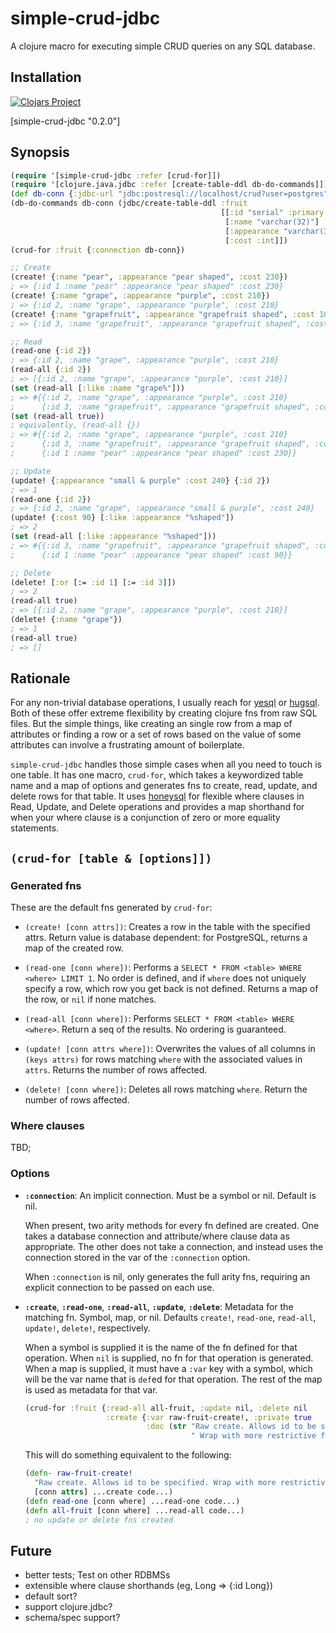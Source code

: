 # simple-crud-jdbc
A clojure macro for executing simple CRUD queries on any SQL database.

## Installation

[![Clojars Project](https://img.shields.io/clojars/v/simple-crud-jdbc.svg)](https://clojars.org/simple-crud-jdbc)

[simple-crud-jdbc "0.2.0"]

## Synopsis

```clojure
(require '[simple-crud-jdbc :refer [crud-for]])
(require '[clojure.java.jdbc :refer [create-table-ddl db-do-commands]])
(def db-conn {:jdbc-url "jdbc:postresql://localhost/crud?user=postgres"})
(db-do-commands db-conn (jdbc/create-table-ddl :fruit
                                               [[:id "serial" :primary :key]
                                                [:name "varchar(32)"]
                                                [:appearance "varchar(32)"]
                                                [:cost :int]])
(crud-for :fruit {:connection db-conn})

;; Create
(create! {:name "pear", :appearance "pear shaped", :cost 230})
; => {:id 1 :name "pear" :appearance "pear shaped" :cost 230}
(create! {:name "grape", :appearance "purple", :cost 210})
; => {:id 2, :name "grape", :appearance "purple", :cost 210}
(create! {:name "grapefruit", :appearance "grapefruit shaped", :cost 100})
; => {:id 3, :name "grapefruit", :appearance "grapefruit shaped", :cost 100}

;; Read
(read-one {:id 2})
; => {:id 2, :name "grape", :appearance "purple", :cost 210}
(read-all {:id 2})
; => [{:id 2, :name "grape", :appearance "purple", :cost 210}]
(set (read-all [:like :name "grape%"]))
; => #{{:id 2, :name "grape", :appearance "purple", :cost 210}
;      {:id 3, :name "grapefruit", :appearance "grapefruit shaped", :cost 100}}
(set (read-all true))
; equivalently, (read-all {})
; => #{{:id 2, :name "grape", :appearance "purple", :cost 210}
;      {:id 3, :name "grapefruit", :appearance "grapefruit shaped", :cost 100}
;      {:id 1 :name "pear" :appearance "pear shaped" :cost 230}}

;; Update
(update! {:appearance "small & purple" :cost 240} {:id 2})
; => 1
(read-one {:id 2})
; => {:id 2, :name "grape", :appearance "small & purple", :cost 240}
(update! {:cost 90} [:like :appearance "%shaped"])
; => 2
(set (read-all [:like :appearance "%shaped"]))
; => #{{:id 3, :name "grapefruit", :appearance "grapefruit shaped", :cost 90}
;      {:id 1 :name "pear" :appearance "pear shaped" :cost 90}}

;; Delete
(delete! [:or [:= :id 1] [:= :id 3]])
; => 2
(read-all true)
; => [{:id 2, :name "grape", :appearance "purple", :cost 210}]
(delete! {:name "grape"})
; => 1
(read-all true)
; => []
```

## Rationale

For any non-trivial database operations, I usually reach for
[yesql](https://github.com/krisajenkins/yesql) or
[hugsql](http://www.hugsql.org/). Both of these offer extreme flexibility by
creating clojure fns from raw SQL files. But the simple things, like creating
an single row from a map of attributes or finding a row or a set of rows based
on the value of some attributes can involve a frustrating amount of boilerplate.

`simple-crud-jdbc` handles those simple cases when all you need to touch is
one table. It has one macro, `crud-for`, which takes a keywordized table name
and a map of options and generates fns to create, read, update, and delete rows
for that table. It uses [honeysql](https://github.com/jkk/honeysql) for flexible
where clauses in Read, Update, and Delete operations and provides a map
shorthand for when your where clause is a conjunction of zero or more equality
statements.

## `(crud-for [table & [options]])`

### Generated fns

These are the default fns generated by `crud-for`:

- `(create! [conn attrs])`: Creates a row in the table with the specified attrs.
  Return value is database dependent: for PostgreSQL, returns a map of the
  created row.

- `(read-one [conn where])`: Performs a
  `SELECT * FROM <table> WHERE <where> LIMIT 1`. No order is defined, and if
  `where` does not uniquely specify a row, which row you get back is not
  defined. Returns a map of the row, or `nil` if none matches.

- `(read-all [conn where])`: Performs `SELECT * FROM <table> WHERE <where>`.
  Return a seq of the results. No ordering is guaranteed.

- `(update! [conn attrs where])`: Overwrites the values of all columns in
  `(keys attrs)` for rows matching `where` with the associated values in `attrs`.
  Returns the number of rows affected.

- `(delete! [conn where])`: Deletes all rows matching `where`. Return the
  number of rows affected.

### Where clauses

TBD;

### Options

- **`:connection`**: An implicit connection. Must be a symbol or nil.
  Default is nil.

  When present, two arity methods for every fn defined are created.
  One takes a database connection and attribute/where clause data as
  appropriate. The other does not take a connection, and instead uses the
  connection stored in the var of the `:connection` option.

  When `:connection` is nil, only generates the full arity fns,
  requiring an explicit connection to be passed on each use.

- **`:create`**, **`:read-one`**, **`:read-all`**, **`:update`**, **`:delete`**:
  Metadata for the matching fn. Symbol, map, or nil.
  Defaults `create!`, `read-one`, `read-all`, `update!`, `delete!`, respectively.

  When a symbol is supplied it is the name of the fn defined for that operation.
  When `nil` is supplied, no fn for that operation is generated. When a map is
  supplied, it must have a `:var` key with a symbol, which will be the var
  name that is `def`ed for that operation. The rest of the map is used as
  metadata for that var.

  ```clojure
  (crud-for :fruit {:read-all all-fruit, :update nil, :delete nil
                    :create {:var raw-fruit-create!, :private true
                             :doc (str "Raw create. Allows id to be specified."
                                       " Wrap with more restrictive fn.")}})
  ```

  This will do something equivalent to the following:

  ```clojure
  (defn- raw-fruit-create!
    "Raw create. Allows id to be specified. Wrap with more restrictive fn."
    [conn attrs] ...create code...)
  (defn read-one [conn where] ...read-one code...)
  (defn all-fruit [conn where] ...read-all code...)
  ; no update or delete fns created
  ```

## Future

- better tests; Test on other RDBMSs
- extensible where clause shorthands (eg, Long => {:id Long})
- default sort?
- support clojure.jdbc?
- schema/spec support?
